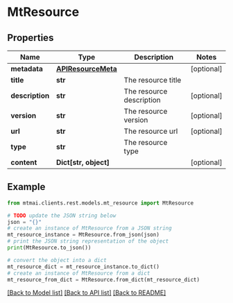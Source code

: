 # MtResource


## Properties

Name | Type | Description | Notes
------------ | ------------- | ------------- | -------------
**metadata** | [**APIResourceMeta**](APIResourceMeta.md) |  | [optional] 
**title** | **str** | The resource title | 
**description** | **str** | The resource description | [optional] 
**version** | **str** | The resource version | [optional] 
**url** | **str** | The resource url | [optional] 
**type** | **str** | The resource type | 
**content** | **Dict[str, object]** |  | [optional] 

## Example

```python
from mtmai.clients.rest.models.mt_resource import MtResource

# TODO update the JSON string below
json = "{}"
# create an instance of MtResource from a JSON string
mt_resource_instance = MtResource.from_json(json)
# print the JSON string representation of the object
print(MtResource.to_json())

# convert the object into a dict
mt_resource_dict = mt_resource_instance.to_dict()
# create an instance of MtResource from a dict
mt_resource_from_dict = MtResource.from_dict(mt_resource_dict)
```
[[Back to Model list]](../README.md#documentation-for-models) [[Back to API list]](../README.md#documentation-for-api-endpoints) [[Back to README]](../README.md)


